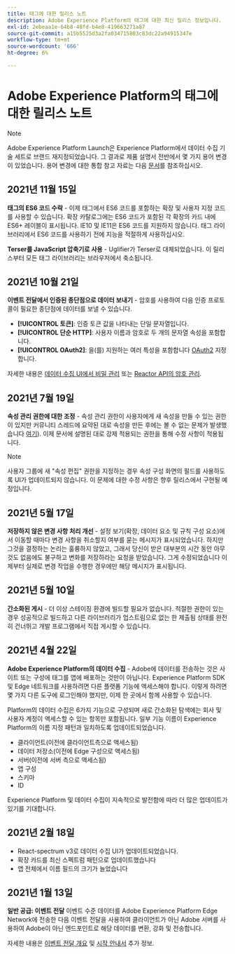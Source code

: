 ```yaml
---
title: 태그에 대한 릴리스 노트
description: Adobe Experience Platform의 태그에 대한 최신 릴리스 정보입니다.
exl-id: 2ebeaa1e-64b8-48fd-b4e8-419663271a87
source-git-commit: a15b5525d3a2fa034715803c83dc22a94915347e
workflow-type: tm+mt
source-wordcount: '666'
ht-degree: 6%

---
```


# Adobe Experience Platform의 태그에 대한 릴리스 노트

>[!NOTE]
>
>Adobe Experience Platform Launch은 Experience Platform에서 데이터 수집 기술 세트로 브랜드 재지정되었습니다. 그 결과로 제품 설명서 전반에서 몇 가지 용어 변경이 있었습니다. 용어 변경에 대한 통합 참고 자료는 다음 [문서](../term-updates.md)를 참조하십시오.

## 2021년 11월 15일

**태그의 ES6 코드 수락** - 이제 태그에서 ES6 코드를 포함하는 확장 및 사용자 지정 코드를 사용할 수 있습니다. 확장 카탈로그에는 ES6 코드가 포함된 각 확장의 카드 내에 ES6+ 레이블이 표시됩니다. IE10 및 IE11은 ES6 코드를 지원하지 않습니다. 태그 라이브러리에서 ES6 코드를 사용하기 전에 지능을 적절하게 사용하십시오.

**Terser를 JavaScript 압축기로 사용** - Uglifier가 Terser로 대체되었습니다. 이 릴리스부터 모든 태그 라이브러리는 브라우저에서 축소됩니다.

## 2021년 10월 21일

**이벤트 전달에서 인증된 종단점으로 데이터 보내기** - 암호를 사용하여 다음 인증 프로토콜이 필요한 종단점에 데이터를 보낼 수 있습니다.

* **[!UICONTROL 토큰]**: 인증 토큰 값을 나타내는 단일 문자열입니다.
* **[!UICONTROL 단순 HTTP]**: 사용자 이름과 암호로 두 개의 문자열 속성을 포함합니다.
* **[!UICONTROL OAuth2]**: 을(를) 지원하는 여러 특성을 포함합니다 [OAuth2](https://datatracker.ietf.org/doc/html/rfc6749) 지정합니다.

자세한 내용은 [데이터 수집 UI에서 비밀 관리](../ui/event-forwarding/secrets.md) 또는 [Reactor API의 암호 관리](../api/guides/secrets.md).

## 2021년 7월 19일

**속성 관리 권한에 대한 조정** - 속성 관리 권한이 사용자에게 새 속성을 만들 수 있는 권한이 있지만 커뮤니티 스레드에 요약된 대로 속성을 만든 후에는 볼 수 없는 문제가 발생했습니다 [여기](https://experienceleaguecommunities.adobe.com/t5/adobe-experience-platform-launch/technical-advisory-adjustments-to-the-manage-properties/ba-p/399176)). 이제 문서에 설명된 대로 강제 적용되는 권한을 통해 수정 사항이 적용됩니다.

>[!NOTE]
>
>사용자 그룹에 새 &quot;속성 편집&quot; 권한을 지정하는 경우 속성 구성 화면의 필드를 사용하도록 UI가 업데이트되지 않습니다. 이 문제에 대한 수정 사항은 향후 릴리스에서 구현될 예정입니다.

## 2021년 5월 17일

**저장하지 않은 변경 사항 처리 개선** - 설정 보기(확장, 데이터 요소 및 규칙 구성 요소)에서 이동할 때마다 변경 사항을 취소할지 여부를 묻는 메시지가 표시되었습니다. 하지만 그것을 결정하는 논리는 훌륭하지 않았고, 그래서 당신이 받은 대부분의 시간 동안 아무것도 없음에도 불구하고 변화를 저장하라는 요청을 받았습니다.  그게 수정되었습니다  이제부터 실제로 변경 작업을 수행한 경우에만 해당 메시지가 표시됩니다.

## 2021년 5월 10일

**간소화된 게시** - 더 이상 스테이징 환경에 빌드할 필요가 없습니다.  적절한 권한이 있는 경우 성공적으로 빌드하고 다른 라이브러리가 업스트림으로 없는 한 제출됨 상태를 완전히 건너뛰고 개발 프로그램에서 직접 게시할 수 있습니다.

## 2021년 4월 22일

**Adobe Experience Platform의 데이터 수집** - Adobe에 데이터를 전송하는 것은 사이트 또는 구성에 태그를 앱에 배포하는 것만이 아닙니다.  Experience Platform SDK 및 Edge 네트워크를 사용하려면 다른 플랫폼 기능에 액세스해야 합니다.  이렇게 하려면 몇 가지 다른 도구에 로그인해야 했지만, 이제 한 곳에서 함께 사용할 수 있습니다.

Platform의 데이터 수집은 6가지 기능으로 구성되며 새로 간소화된 탐색에는 회사 및 사용자 계정이 액세스할 수 있는 항목만 포함됩니다.  일부 기능 이름이 Experience Platform의 이름 지정 패턴과 일치하도록 업데이트되었습니다.

* 클라이언트(이전에 클라이언트측으로 액세스됨)
* 데이터 저장소(이전에 Edge 구성으로 액세스됨)
* 서버(이전에 서버 측으로 액세스됨)
* 앱 구성
* 스키마
* ID

Experience Platform 및 데이터 수집이 지속적으로 발전함에 따라 더 많은 업데이트가 있기를 기대합니다.

## 2021년 2월 18일

* React-spectrum v3로 데이터 수집 UI가 업데이트되었습니다.
* 확장 카드를 최신 스펙트럼 패턴으로 업데이트했습니다
* 앱 전체에서 이름 필드의 크기가 늘었습니다

## 2021년 1월 13일

**일반 공급: 이벤트 전달** 이벤트 수준 데이터를 Adobe Experience Platform Edge Network에 전송한 다음 이벤트 전달을 사용하여 클라이언트가 아닌 Adobe 서버를 사용하여 Adobe이 아닌 엔드포인트로 해당 데이터를 변환, 강화 및 전송합니다.

자세한 내용은 [이벤트 전달 개요](../ui/event-forwarding/overview.md) 및 [시작 안내서](../ui/event-forwarding/getting-started.md) 추가 정보.

